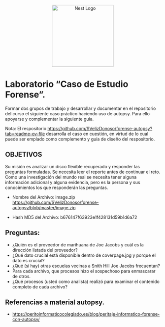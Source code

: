 <p align="center">
  <a href="http://nestjs.com/" target="blank"><img src="https://nestjs.com/img/logo-small.svg" width="200" alt="Nest Logo" /></a>
</p>

# Laboratorio “Caso de Estudio Forense”.

Formar dos grupos de trabajo y desarrollar y documentar en el repositorio del curso el siguiente caso práctico haciendo uso de autopsy.
Para ello apoyarse y complementar la siguiente guía.

Nota:  El respositorio  https://github.com/SVelizDonoso/forense-autopsy?tab=readme-ov-file  desarrolla el caso en cuestión, en virtud de lo cual puede  ser emplado como complemento y guía de diseño del respositorio.


## OBJETIVOS

Su misión es analizar un disco flexible recuperado y responder las preguntas formuladas. Se necesita leer el reporte antes de continuar el reto. Como una investigación del mundo real se necesita tener alguna información adicional y alguna evidencia, pero es la persona y sus conocimientos los que responderán las preguntas.

- Nombre del Archivo: image.zip https://github.com/SVelizDonoso/forense-autopsy/blob/master/image.zip

- Hash MD5 del Archivo: b676147f63923e1f428131d59b1d6a72

## Preguntas:

- ¿Quién es el proveedor de marihuana de Joe Jacobs y cuál es la dirección listada del proveedor?
- ¿Qué dato crucial está disponible dentro de coverpage.jpg y porque el dato es crucial?
- ¿Qué (si hay) otras escuelas vecinas a Snith Hill Joe Jacobs frecuentan?
- Para cada archivo, que procesos hizo el sospechoso para enmascarar de otros.
- ¿Qué procesos (usted como analista) realizó para examinar el contenido completo de cada archivo?


## Referencias a material autopsy.

- https://peritoinformaticocolegiado.es/blog/peritaje-informatico-forense-con-autopsy/
